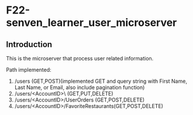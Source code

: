 # F22-senven_learner_user_microserver

## Introduction

This is the microserver that process user related information.

Path implemented:

1. /users (GET,POST)(implemented GET and query string with First Name, Last Name, or Email, also include pagination function)
2. /users/\<AccountID>\ (GET,PUT,DELETE)
3. /users/\<AccountID>\/UserOrders (GET,POST,DELETE)
4. /users/\<AccountID>\/FavoriteRestaurants(GET,POST,DELETE)


